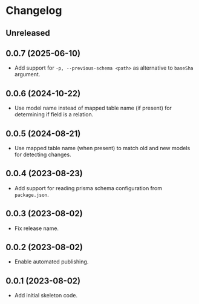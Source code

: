 # Changelog

## Unreleased

## 0.0.7 (2025-06-10)

- Add support for `-p, --previous-schema <path>` as alternative to `baseSha` argument.

## 0.0.6 (2024-10-22)

- Use model name instead of mapped table name (if present) for determining if field is a relation.

## 0.0.5 (2024-08-21)

- Use mapped table name (when present) to match old and new models for detecting changes.

## 0.0.4 (2023-08-23)

- Add support for reading prisma schema configuration from `package.json`.

## 0.0.3 (2023-08-02)

- Fix release name.

## 0.0.2 (2023-08-02)

- Enable automated publishing.

## 0.0.1 (2023-08-02)

- Add initial skeleton code.
